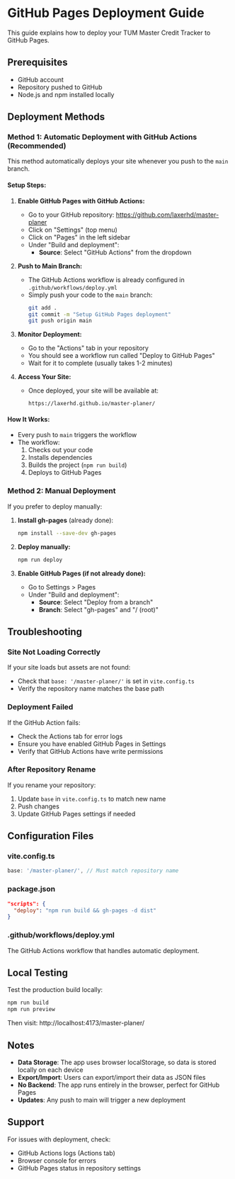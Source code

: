 # GitHub Pages Deployment Guide

This guide explains how to deploy your TUM Master Credit Tracker to GitHub Pages.

## Prerequisites

- GitHub account
- Repository pushed to GitHub
- Node.js and npm installed locally

## Deployment Methods

### Method 1: Automatic Deployment with GitHub Actions (Recommended)

This method automatically deploys your site whenever you push to the `main` branch.

#### Setup Steps:

1. **Enable GitHub Pages with GitHub Actions:**
   - Go to your GitHub repository: https://github.com/laxerhd/master-planer
   - Click on "Settings" (top menu)
   - Click on "Pages" in the left sidebar
   - Under "Build and deployment":
     - **Source**: Select "GitHub Actions" from the dropdown

2. **Push to Main Branch:**
   - The GitHub Actions workflow is already configured in `.github/workflows/deploy.yml`
   - Simply push your code to the `main` branch:
     ```bash
     git add .
     git commit -m "Setup GitHub Pages deployment"
     git push origin main
     ```

3. **Monitor Deployment:**
   - Go to the "Actions" tab in your repository
   - You should see a workflow run called "Deploy to GitHub Pages"
   - Wait for it to complete (usually takes 1-2 minutes)

4. **Access Your Site:**
   - Once deployed, your site will be available at:
     ```
     https://laxerhd.github.io/master-planer/
     ```

#### How It Works:

- Every push to `main` triggers the workflow
- The workflow:
  1. Checks out your code
  2. Installs dependencies
  3. Builds the project (`npm run build`)
  4. Deploys to GitHub Pages

### Method 2: Manual Deployment

If you prefer to deploy manually:

1. **Install gh-pages** (already done):
   ```bash
   npm install --save-dev gh-pages
   ```

2. **Deploy manually:**
   ```bash
   npm run deploy
   ```

3. **Enable GitHub Pages (if not already done):**
   - Go to Settings > Pages
   - Under "Build and deployment":
     - **Source**: Select "Deploy from a branch"
     - **Branch**: Select "gh-pages" and "/ (root)"

## Troubleshooting

### Site Not Loading Correctly

If your site loads but assets are not found:
- Check that `base: '/master-planer/'` is set in `vite.config.ts`
- Verify the repository name matches the base path

### Deployment Failed

If the GitHub Action fails:
- Check the Actions tab for error logs
- Ensure you have enabled GitHub Pages in Settings
- Verify that GitHub Actions have write permissions

### After Repository Rename

If you rename your repository:
1. Update `base` in `vite.config.ts` to match new name
2. Push changes
3. Update GitHub Pages settings if needed

## Configuration Files

### vite.config.ts
```typescript
base: '/master-planer/', // Must match repository name
```

### package.json
```json
"scripts": {
  "deploy": "npm run build && gh-pages -d dist"
}
```

### .github/workflows/deploy.yml
The GitHub Actions workflow that handles automatic deployment.

## Local Testing

Test the production build locally:

```bash
npm run build
npm run preview
```

Then visit: http://localhost:4173/master-planer/

## Notes

- **Data Storage**: The app uses browser localStorage, so data is stored locally on each device
- **Export/Import**: Users can export/import their data as JSON files
- **No Backend**: The app runs entirely in the browser, perfect for GitHub Pages
- **Updates**: Any push to main will trigger a new deployment

## Support

For issues with deployment, check:
- GitHub Actions logs (Actions tab)
- Browser console for errors
- GitHub Pages status in repository settings
